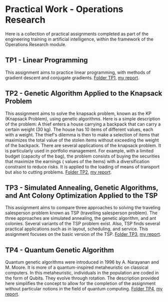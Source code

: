 # Practical Work - Operations Research

Here is a collection of practical assignments completed as part of the engineering training in artificial intelligence,
within the framework of the Operations Research module.

## TP1 - Linear Programming

This assignment aims to practice linear programming, with methods of gradient descent and conjugate gradients. [Folder TP1](TP1), [my report](TP1/regression_code.ipynb).

## TP2 - Genetic Algorithm Applied to the Knapsack Problem

This assignment aims to solve the knapsack problem, known as the KP (Knapsack Problem), using genetic algorithms. Here
is a simple description of the problem:
A thief enters a house carrying a backpack that can carry a certain weight (30 kg). The house has 10 items of different
values, each with a weight. The thief's dilemma is then to make a selection of items that maximizes the total value of
the stolen items without exceeding the weight of the backpack.
There are several applications of the knapsack problem. It is particularly used in portfolio management. For example,
with a limited budget (capacity of the bag), the problem consists of buying the securities that maximize the earnings (
values of the items) with a diversification constraint to reduce risks. It is applied to the loading of means of
transport but also to cutting problems. [Folder TP2](TP2), [my report](TP2/TP2%20-%20KnapSac.ipynb).

## TP3 - Simulated Annealing, Genetic Algorithms, and Ant Colony Optimization Applied to the TSP

This assignment aims to compare three approaches to solving the traveling salesperson problem known as TSP (travelling
salesperson problem). The three approaches are simulated annealing, the genetic algorithm, and ant colonies. Several
variants of the TSP problem exist. Also, TSP finds several practical applications such as in layout, scheduling, and
service. This assignment focuses on the basic version of the TSP. [Folder TP3](TP3), [my report](TP3/TP3.ipynb).

## TP4 - Quantum Genetic Algorithm

Quantum genetic algorithms were introduced in 1996 by A. Narayanan and M. Moore. It is more of a quantum-inspired
metaheuristic on classical computers. In this metaheuristic, individuals in the population are coded in the form of
Qubits. They evolve through rotation. The description provided here simplifies the concept to allow for the completion
of the assignment without particular notions in the field of quantum computing. [Folder TP4](TP4), [my report](TP4/TP4.ipynb).
